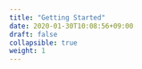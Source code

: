 ```yaml
---
title: "Getting Started"
date: 2020-01-30T10:08:56+09:00
draft: false
collapsible: true
weight: 1
---
```

